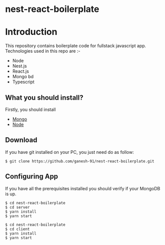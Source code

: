 # nest-react-boilerplate

# Introduction

This repository contains boilerplate code for fullstack javascript app. 
Technologies used in this repo are :-
- Node
- Nest.js
- React.js
- Mongo bd
- Typescript

## What you should install?

Firstly, you should install

-   [Mongo](https://www.mongodb.com/) 
-   [Node](https://nodejs.org/en/)

## Download

If you have git installed on your PC, you just need do as follow:

```
$ git clone https://github.com/ganesh-91/nest-react-boilerplate.git
```

## Configuring App

If you have all the prerequisites installed you should verify if your MongoDB is up.

```
$ cd nest-react-boilerplate
$ cd server
$ yarn install
$ yarn start
```

```
$ cd nest-react-boilerplate
$ cd client
$ yarn install
$ yarn start
```
